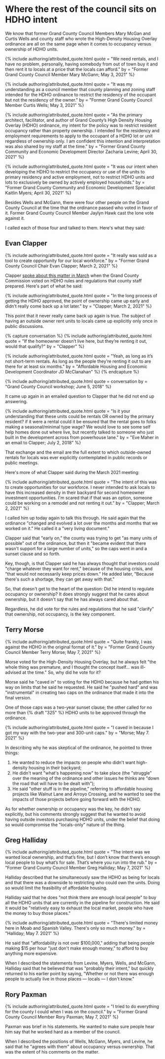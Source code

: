 # Where the rest of the council sits on HDHO intent

We know that former Grand County Council Members Mary McGan and Curtis Wells and county staff who wrote the High-Density Housing Overlay ordinance are all on the same page when it comes to occupancy versus ownership of HDHO units.

{% include authoring/attributed_quote.html
    quote = "We need rentals, and I have no problem, personally, having somebody from out of town buy it and then rent it to locals at a price that the locals can afford."
    by = "Former Grand County Council Member Mary McGann; May 3, 2021"
%}

{% include authoring/attributed_quote.html
    quote = "It was my understanding as a council member that county planning and zoning staff intended for the HDHO ordinance to restrict the residency of the occupant but not the residency of the owner."
    by = "Former Grand County Council Member Curtis Wells; May 3, 2021"
%}

{% include authoring/attributed_quote.html
    quote = "As the primary architect, facilitator, and author of Grand County’s High Density Housing Overlay (HDHO) ordinance, my intent for the policy was to restrict resident occupancy rather than property ownership. I intended for the residency and employment requirements to apply to the occupant of a HDHO lot or unit regardless of ownership only. I am confident this intention and interpretation was also shared by my staff at the time."
    by = "Former Grand County Community and Economic Development Director Zacharia Levine; April 30, 2021"
%}

{% include authoring/attributed_quote.html
    quote = "It was our intent when developing the HDHO to restrict the occupancy or use of the units to primary residency and active employment, not to restrict HDHO units and lots to exclusively be owned by actively employed households."
    by = "Former Grand County Community and Economic Development Specialist Kaitlin Myers; April 30, 2021"
%}

Besides Wells and McGann, there were four other people on the Grand County Council at the time that the ordinance passed who voted in favor of it. Former Grand County Council Member Jaylyn Hawk cast the lone vote against it.

I called each of those four and talked to them. Here's what they said:

## Evan Clapper

[Clapper on May 2]: https://youtu.be/0cG7CLCIra4?t=6938

{% include authoring/attributed_quote.html
    quote = "It really was sold as a tool to create opportunity for our local workforce."
    by = "Former Grand County Council Chair Evan Clapper; March 2, 2021"
%}

Clapper [spoke about this matter in March][Clapper on May 2] when the Grand County Commission voted on HDHO rules and regulations that county staff prepared. Here's part of what he said:

{% include authoring/attributed_quote.html
    quote = "In the long process of getting the HDHO approved, the point of ownership came up early and didn’t really come back up a lot later."
    by = "Clapper; March 2, 2021"
%}

This point that it never really came back up again is true. The subject of having an outside owner rent units to locals came up explicitly only once in public discussions.

{% capture conversation %}
{% include authoring/attributed_quote.html
    quote = "If the homeowner doesn’t live here, but they’re renting it out, would that qualify?"
    by = "Clapper"
%}

{% include authoring/attributed_quote.html
    quote = "Yeah, as long as it’s not short-term rentals. As long as the people they’re renting it out to are there for at least six months."
    by = "Affordable Housing and Economic Development Coordinator JD McClanahan"
%}
{% endcapture %}

{% include authoring/attributed_quote.html
    quote = conversation
    by =    "Grand County Council workshop; June 5, 2018"
%}

It came up again in an emailed question to Clapper that he did not end up answering.

{% include authoring/attributed_quote.html
    quote = "Is it your understanding that these units could be rentals OR owned by the primary resident? if it were a rental could it be ensured that the rental goes to folks making a seasonal/minimal  type wage?  We would love to see some self help homes done out where live, but recently talked to someone who just built in the development across from powerhouse lane."
    by = "Eve Maher in an email to Clapper; July 2, 2018"
%}

That exchange and the email are the full extent to which outside-owned rentals for locals was ever explicitly contemplated in public records or public meetings.

Here's more of what Clapper said during the March 2021 meeting:

{% include authoring/attributed_quote.html
    quote = "The intent of this was to create opportunities for our workforce. I never intended to ask locals to have this increased density in their backyard for second homeowner investment opportunities. I'm scared that if that was an option, someone could be working on a remodel and not renting it out."
    by = "Clapper; March 2, 2021"
%}

I called him up today again to talk this through. He said again that the ordinance "changed and evolved a lot over the months and months that we worked on it." He called it a "very living document."

Clapper said that "early on," the county was trying to get "as many units of possible" out of the ordinance, but then it "became evident that there wasn't support for a large number of units," so the caps went in and a sunset clause and so forth.

Key, though, is that Clapper said he has always thought that investors could "charge whatever they want for rent," because of the housing crisis, and "that would not necessarily keep prices down." He added later, "Because there's such a shortage, they can get away with that."

So, that doesn't get to the heart of the question: Did he intend to regulate occupancy or ownership? It does strongly suggest that he cares about ownership, but it doesn't say that he has always cared about that.

Regardless, he did vote for the rules and regulations that he said "clarify" that ownership, not occupancy, is the key component.

## Terry Morse

{% include authoring/attributed_quote.html
    quote = "Quite frankly, I was against the HDHO in the original format of it."
    by = "Former Grand County Council Member Terry Morse; May 7, 2021"
%}

Morse voted for the High-Density Housing Overlay, but he always felt "the whole thing was premature, and I thought the concept itself... was ill-advised at the time." So, why did he vote for it?

Morse said he "caved in" to voting for the HDHO because he had gotten his way on limits that he said he requested. He said he "pushed hard" and was "instrumental" in creating two caps on the ordinance that made it into the final version.

One of those caps was a two-year sunset clause; the other called for no more than {% draft "325" %} HDHO units to be approved through the ordinance.

{% include authoring/attributed_quote.html
    quote = "I caved in because I got my way with the two-year and 300-unit caps."
    by = "Morse; May 7. 2021"
%}

In describing why he was skeptical of the ordinance, he pointed to three things:

1. He wanted to reduce the impacts on people who didn't want high-density housing in their backyard;
2. He didn't want "what's happening now" to take place (the "struggle" over the meaning of the ordinance and other issues he thinks are "down the road that will have to be dealt with");
3. He said "other stuff is in the pipeline," referring to affordable housing projects like Walnut Lane and Arroyo Crossing, and he wanted to see the impacts of those projects before going forward with the HDHO.

As for whether ownership or occupancy was the key, he didn't say explicitly, but his comments strongly suggest that he wanted to avoid having outside investors purchasing HDHO units, under the belief that doing so would compromise the "locals-only" nature of the thing.

## Greg Halliday

{% include authoring/attributed_quote.html
    quote = "The intent was we wanted local ownership, and that’s fine, but I don’t know that there’s enough local people to buy what’s for sale. That’s where you run into the rub."
    by = "Former Grand County Council Member Greg Halliday; May 7, 2021"
%}

Halliday described that he simultaneously saw the HDHO as being for locals and that there was a downside to restricting who could own the units. Doing so would limit the feasibility of affordable housing.

Halliday said that he does "not think there are enough local people" to buy all the HDHO units that are currently in the pipeline for construction. He said it would be "relatively easy to exhaust the local market, people who have the money to buy those places."

{% include authoring/attributed_quote.html
    quote = "There's limited money here in Moab and Spanish Valley. There's only so much money."
    by = "Halliday; May 7. 2021"
%}

He said that "affordability is not over $100,000," adding that being people making $15 per hour "just don't make enough money," to afford to buy anything more expensive.

When I described the statements from Levine, Myers, Wells, and McGann, Halliday said that he believed that was "probably their intent," but quickly returned to his earlier point by saying, "Whether or not there was enough people to actually live in those places — locals — I don't know."

## Rory Paxman

{% include authoring/attributed_quote.html
    quote = "I tried to do everything for the county I could when I was on the council."
    by = "Former Grand County Council Member Rory Paxman; May 7, 2021"
%}

Paxman was brief in his statements. He wanted to make sure people hear him say that he worked hard as a member of the council.

When I described the positions of Wells, McGann, Myers, and Levine, he said that he "agrees with them" about occupancy versus ownership. That was the extent of his comments on the matter.
